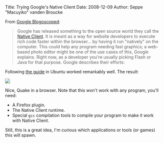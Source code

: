 Title: Trying Google's Native Client
Date: 2008-12-09
Author: Seppe "Macuyiko" vanden Broucke

From [Google Blogoscoped](http://blogoscoped.com/archive/2008-12-09-n82.html):

> Google has released something to the open source world they call the [Native Client](http://code.google.com/p/nativeclient/). It is meant as a way for website developers to execute rich code faster within the browser... by having it run "natively" on the computer. This could help any program needing fast graphics; a web-based photo editor might be one of the use cases of this, Google explains. Right now, as a developer you're usually picking Flash or Java for that purpose. Google describes their efforts:

Following [the guide](http://nativeclient.googlecode.com/svn/trunk/nacl/googleclient/native_client/documentation/getting_started.html) in Ubuntu worked remarkably well. The result:

![](http://2.bp.blogspot.com/_X4W-h82Vgjw/ST6HI6yiLoI/AAAAAAAALIk/a62ynirA0Jw/s400/Screenshot-Quake+Demo+-+Mozilla+Firefox.png)

Nice, Quake in a browser. Note that this won't work with any program, you'll need:

  - A Firefox plugin.
  - The Native Client runtime.
  - Special `gcc` compilation tools to compile your program to make it work with Native Client.

Still, this is a great idea, I'm curious which applications or tools (or games) this will spawn.

